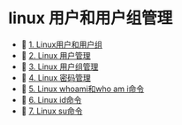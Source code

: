 # linux 用户和用户组管理

* 📄 [1. Linux用户和用户组](siyuan://blocks/20231110105237-4sij0j8)
* 📄 [2. Linux 用户管理](siyuan://blocks/20231110105237-tux6yk0)
* 📄 [3. Linux 用户组管理](siyuan://blocks/20231110105237-bhqpjzb)
* 📄 [4. Linux 密码管理](siyuan://blocks/20231110105237-rci0qia)
* 📄 [5. Linux whoami和who am i命令](siyuan://blocks/20231110105237-kj1ofji)
* 📄 [6. Linux id命令](siyuan://blocks/20231110105237-pv46n6y)
* 📄 [7. Linux su命令](siyuan://blocks/20231110105237-pveuo4k)

‍

